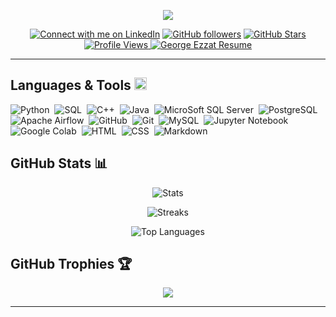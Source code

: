 <p align="center">
    <img src="https://readme-typing-svg.herokuapp.com/?font=Ubuntu&size=35&center=true&vCenter=true&color=bbcfe2&width=500&height=70&duration=3000&lines=Hi+There!+👋🏻;+I'm+George+Ezzat;"/>
</p>

<p align="center">
    <a href="https://www.linkedin.com/comm/mynetwork/discovery-see-all?usecase=PEOPLE_FOLLOWS&followMember=george-ezat" target="_blank">
        <img alt="Connect with me on LinkedIn" title="Follow me on LinkedIn" src="https://custom-icon-badges.demolab.com/badge/LinkedIn-Follow-blue?color=1f7daf&cache_buster=2&labelColor=0e76a8&style=flat&logo=linkedin-s&label=&logoColor=white"/></a>
    <a href="https://github.com/george-ezat">
        <img alt="GitHub followers" title="Follow me on GitHub" src="https://img.shields.io/github/followers/george-ezat?label=Follow&style=flat&logo=github&color=236ad3&cache_buster=2&labelColor=1155ba"/></a>
    <a href="https://github.com/george-ezat?tab=repositories&q=&type=&language=&sort=stargazers">
        <img alt="GitHub Stars" title="Total stars on GitHub" src="https://custom-icon-badges.demolab.com/github/stars/george-ezat?logo=star&label=Stars&style=flat&color=55960c&cache_buster=2&labelColor=488207&logoColor=White"/>
    </a>
    <a href="https://github.com/george-ezat">
        <img alt="Profile Views" src="https://komarev.com/ghpvc/?username=george-ezat&abbreviated=t&style=flat&label=Views">
    </a>
    <a href="https://drive.google.com/file/d/1Qz0olkDeOcsYJa4Rn1-jy1XgNSvPmC2r/view" target="_blank">
        <img alt="George Ezzat Resume" src="https://custom-icon-badges.demolab.com/badge/Resume-white?logo=resume-ge&color=394867&cache_buster=2&labelColor=394867&style=flat&logoColor=white">
    </a>
</p>

---

## **Languages & Tools** <img src="https://media2.giphy.com/media/QssGEmpkyEOhBCb7e1/giphy.gif?cid=ecf05e47a0n3gi1bfqntqmob8g9aid1oyj2wr3ds3mg700bl&rid=giphy.gif" width ="20">

![Python](https://custom-icon-badges.demolab.com/badge/-Python-05122A?logo=python-ge&style=flat)&nbsp;
![SQL](https://custom-icon-badges.demolab.com/badge/-SQL-05122A?logo=sql-ge&style=flat)&nbsp;
![C++](https://custom-icon-badges.demolab.com/badge/-C++-05122A?logo=cpp-ge&style=flat)&nbsp;
![Java](https://custom-icon-badges.demolab.com/badge/-Java-05122A?logo=java-ge&style=flat)&nbsp;
![MicroSoft SQL Server](https://custom-icon-badges.demolab.com/badge/-MSSQL-05122A?logo=mssql-ge&style=flat)&nbsp;
![PostgreSQL](https://custom-icon-badges.demolab.com/badge/-PostgreSQL-05122A?logo=postgres-ge&style=flat)&nbsp;
![Apache Airflow](https://custom-icon-badges.demolab.com/badge/-Apache%20Airflow-05122A?logo=airflow-ge&style=flat)&nbsp;
![GitHub](https://img.shields.io/badge/-GitHub-05122A?style=flat&logo=github)&nbsp;
![Git](https://img.shields.io/badge/-Git-05122A?style=flat&logo=git)&nbsp;
![MySQL](https://img.shields.io/badge/-MySQL-05122A?style=flat&logo=mysql&logoColor=4479A1)&nbsp;
![Jupyter Notebook](https://img.shields.io/badge/-Jupyter%20Notebook-05122A?style=flat&logo=jupyter)&nbsp;
![Google Colab](https://img.shields.io/badge/-Google%20Colab-05122A?style=flat&logo=google-colab&logoColor=F9AB00)&nbsp;
![HTML](https://img.shields.io/badge/-HTML-05122A?style=flat&logo=HTML5)&nbsp;
![CSS](https://img.shields.io/badge/-CSS-05122A?style=flat&logo=CSS&logoColor=1572B6)&nbsp;
![Markdown](https://img.shields.io/badge/-Markdown-05122A?style=flat&logo=markdown)&nbsp;

## **GitHub Stats 📊**

<div align='center'>

![Stats](https://github-readme-stats.vercel.app/api?username=george-ezat&theme=github_dark&cache_buster=2&hide_border=false&include_all_commits=false&count_private=true&show_icons=true&card_width=450&rank_icon=github&border_radius=10)

![Streaks](https://streak-stats.demolab.com/?user=george-ezat&theme=github_dark&cache_buster=2&hide_border=false&card_width=450&count_private=true&border_radius=10)

![Top Languages](https://github-readme-stats.vercel.app/api/top-langs/?username=george-ezat&theme=github_dark&cache_buster=2&hide_border=false&card_width=450&include_all_commits=true&count_private=true&border_radius=10&hide=Qmake)

</div>

## **GitHub Trophies 🏆**

<div align='center'>

![](https://github-profile-trophy.vercel.app/?username=george-ezat&theme=nord&no-frame=false&no-bg=t&margin-w=6&cache_buster=2&row=1&column=7)

</div>

---
